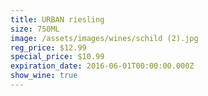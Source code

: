 ```yaml
---
title: URBAN riesling
size: 750ML
image: /assets/images/wines/schild (2).jpg
reg_price: $12.99
special_price: $10.99
expiration_date: 2016-06-01T00:00:00.000Z
show_wine: true
---
```



